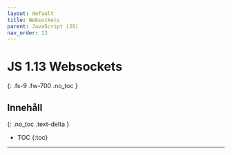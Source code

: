 ```yaml
---
layout: default
title: Websockets
parent: JavaScript (JS)
nav_order: 13
---
```


# JS 1.13 Websockets
{: .fs-9 .fw-700 .no_toc }

## Innehåll
{: .no_toc .text-delta }

- TOC
{:toc}

---
